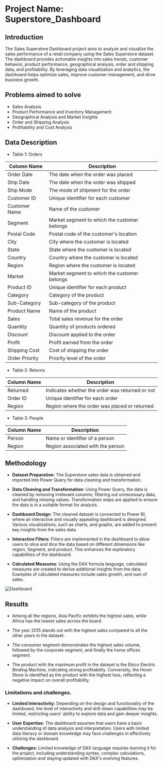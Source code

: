 # Project Name: Superstore_Dashboard

## Introduction

The Sales Superstore Dashboard project aims to analyze and visualize the sales performance of a retail company using the Sales Superstore dataset. The dashboard provides actionable insights into sales trends, customer behavior, product performance, geographical analysis, order and shipping data, and profitability. By leveraging data visualization and analytics, the dashboard helps optimize sales, improve customer management, and drive business growth.

## Problems aimed to solve
- Sales Analysis
- Product Performance and Inventory Management
- Geographical Analysis and Market Insights
- Order and Shipping Analysis
- Profitability and Cost Analysis

## Data Description

- Table 1: Orders

Column Name     | Description
----------------|-------------------------------------
Order Date      | The date when the order was placed
Ship Date       | The date when the order was shipped
Ship Mode       | The mode of shipment for the order
Customer ID     | Unique identifier for each customer
Customer Name   | Name of the customer
Segment         | Market segment to which the customer belongs
Postal Code     | Postal code of the customer's location
City            | City where the customer is located
State           | State where the customer is located
Country         | Country where the customer is located
Region          | Region where the customer is located
Market          | Market segment to which the customer belongs
Product ID      | Unique identifier for each product
Category        | Category of the product
Sub-Category    | Sub-category of the product
Product Name    | Name of the product
Sales           | Total sales revenue for the order
Quantity        | Quantity of products ordered
Discount        | Discount applied to the order
Profit          | Profit earned from the order
Shipping Cost   | Cost of shipping the order
Order Priority  | Priority level of the order

- Table 2: Returns

Column Name | Description
------------|------------------------------------
Returned    | Indicates whether the order was returned or not
Order ID    | Unique identifier for each order
Region      | Region where the order was placed or returned

- Table 3: People

Column Name | Description
------------|------------------------------------
Person      | Name or identifier of a person
Region      | Region associated with the person

## Methodology

- **Dataset Preparation**: The Superstore sales data is obtained and imported into Power Query for data cleaning and transformation.

- **Data Cleaning and Transformation**: Using Power Query, the data is cleaned by removing irrelevant columns, filtering out unnecessary data, and handling missing values. Transformation steps are applied to ensure the data is in a suitable format for analysis.

- **Dashboard Design**: The cleaned dataset is connected to Power BI, where an interactive and visually appealing dashboard is designed. Various visualizations, such as charts, and graphs, are added to present key insights from the sales data.

- **Interactive Filters**: Filters are implemented in the dashboard to allow users to slice and dice the data based on different dimensions like region, Segment, and product. This enhances the exploratory capabilities of the dashboard.

- **Calculated Measures**: Using the DAX formula language, calculated measures are created to derive additional insights from the data. Examples of calculated measures include sales growth, and sum of sales.

<p align="left"> <img src="https://drive.google.com/uc?export=download&id=1WcqPiX9FT8v-0v0nL6rf9-0Tq5ziRJTx" alt="Dashboard" /> </p>

## Results

- Among all the regions, Asia Pacific exhibits the highest sales, while Africa has the lowest sales across the board.

- The year 2015 stands out with the highest sales compared to all the other years in the dataset.

- The consumer segment demonstrates the highest sales volume, followed by the corporate segment, and finally the home offices segment.

- The product with the maximum profit in the dataset is the Ebico Electric Binding Machine, indicating strong profitability. Conversely, the Hover Stove is identified as the product with the highest loss, reflecting a negative impact on overall profitability.


### Limitations and challenges.

- **Limited Interactivity:** Depending on the design and functionality of the dashboard, the level of interactivity and drill-down capabilities may be limited, restricting users' ability to explore data and gain deeper insights.

- **User Expertise:** The dashboard assumes that users have a basic understanding of data analysis and interpretation. Users with limited data literacy or domain knowledge may face challenges in effectively utilizing the dashboard.

- **Challenges:** Limited knowledge of DAX language requires learning it for the project, including understanding syntax, complex calculations, optimization and staying updated with DAX's evolving features.

